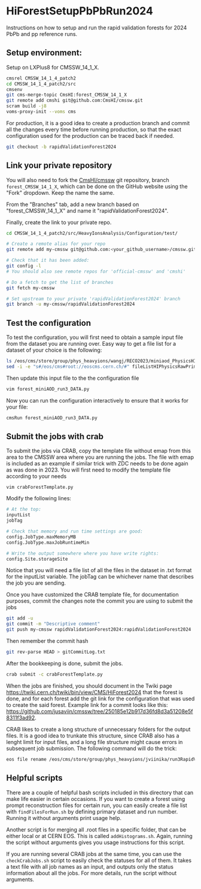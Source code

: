 # HiForestSetupPbPbRun2024
Instructions on how to setup and run the rapid validation forests for 2024 PbPb and pp reference runs.

## Setup environment:
Setup on LXPlus8 for CMSSW_14_1_X.
```bash
cmsrel CMSSW_14_1_4_patch2
cd CMSSW_14_1_4_patch2/src
cmsenv
git cms-merge-topic CmsHI:forest_CMSSW_14_1_X
git remote add cmshi git@github.com:CmsHI/cmssw.git
scram build -j8
voms-proxy-init --voms cms
```

For production, it is a good idea to create a production branch and commit all the changes every time before running production, so that the exact configuration used for the production can be traced back if needed. 
```bash
git checkout -b rapidValidationForest2024
```

## Link your private repository 

You will also need to fork the [CmsHI/cmssw](https://github.com/CmsHI/cmssw/tree/forest_CMSSW_14_1_X) git repository, branch `forest_CMSSW_14_1_X`, which can be done on the GitHub website using the "Fork" dropdown. Keep the name the same.

From the "Branches" tab, add a new branch based on "forest_CMSSW_14_1_X" and name it "rapidValidationForest2024".

Finally, create the link to your private repo.
```bash
cd CMSSW_14_1_4_patch2/src/HeavyIonsAnalysis/Configuration/test/

# Create a remote alias for your repo
git remote add my-cmssw git@github.com:<your_github_username>/cmssw.git

# Check that it has been added:
git config -l
# You should also see remote repos for 'official-cmssw' and 'cmshi'

# Do a fetch to get the list of branches
git fetch my-cmssw

# Set upstream to your private 'rapidValidationForest2024' branch
git branch -u my-cmssw/rapidValidationForest2024
```

## Test the configuration

To test the configuration, you will first need to obtain a sample input file from the dataset you are running over. Easy way to get a file list for a dataset of your choice is the following:

```bash
ls /eos/cms/store/group/phys_heavyions/wangj/RECO2023/miniaod_PhysicsHIPhysicsRawPrime0_374322/* > fileListHIPhysicsRawPrime0_run374322.txt
sed -i -e "s#/eos/cms#root://eoscms.cern.ch/#" fileListHIPhysicsRawPrime0_run374322.txt
```

Then update this input file to the the configuration file
```bash
vim forest_miniAOD_run3_DATA.py
```
Now you can run the configuration interactively to ensure that it works for your file:
```bash
cmsRun forest_miniAOD_run3_DATA.py
```

## Submit the jobs with crab

To submit the jobs via CRAB, copy the template file without emap from this area to the CMSSW area where you are running the jobs. The file with emap is included as an example if similar trick with ZDC needs to be done again as was done in 2023. You will first need to modify the template file according to your needs
```
vim crabForestTemplate.py
```
Modify the following lines:
```python
# At the top:
inputList
jobTag

# Check that memory and run time settings are good:
config.JobType.maxMemoryMB
config.JobType.maxJobRuntimeMin

# Write the output somewhere where you have write rights:
config.Site.storageSite
```
Notice that you will need a file list of all the files in the dataset in .txt format for the inputList variable. The jobTag can be whichever name that describes the job you are sending.

Once you have customized the CRAB template file, for documentation purposes, commit the changes note the commit you are using to submit the jobs
```bash
git add -u
git commit -m "Descriptive comment"
git push my-cmssw rapidValidationForest2024:rapidValidationForest2024
```
Then remember the commit hash
```bash
git rev-parse HEAD > gitCommitLog.txt
```

After the bookkeeping is done, submit the jobs.
```bash
crab submit -c crabForestTemplate.py
```

When the jobs are finished, you should document in the Twiki page https://twiki.cern.ch/twiki/bin/view/CMS/HiForest2024 that the forest is done, and for each forest add the git link for the configuration that was used to create the said forest. Example link for a commit looks like this: https://github.com/jusaviin/cmssw/tree/250185e12b917d36fd8d3a51208e5f8311f3ad92.

CRAB likes to create a long structure of unnecessary folders for the output files. It is a good idea to trunkate this structure, since CRAB also has a lenght limit for input files, and a long file structure might cause errors in subsequent job submission. The following command will do the trick:
```bash
eos file rename /eos/cms/store/group/phys_heavyions/jviinika/run3RapidValidation/PbPb2023_run374322_HIExpressRawPrime_withDFinder_2023-09-27/CRAB_UserFiles/crab_PbPb2023_run374322_HIExpressRawPrime_withDFinder_2023-09-27/230928_014852/0000 /eos/cms/store/group/phys_heavyions/jviinika/run3RapidValidation/PbPb2023_run374322_HIExpressRawPrime_withDFinder_2023-09-27/0000
```

## Helpful scripts

There are a couple of helpful bash scripts included in this directory that can make life easier in certain occasions. If you want to create a forest using prompt reconstruction files for certain run, you can easily create a file list with ```findFilesForRun.sh``` by defining primary dataset and run number. Running it without arguments print usage help.

Another script is for merging all .root files in a specific folder, that can be either local or at CERN EOS. This is called ```addHistograms.sh```. Again, running the script without arguments gives you usage instructions for this script.

If you are running several CRAB jobs at the same time, you can use the ```checkCrabJobs.sh``` script to easily check the statuses for all of them. It takes a text file with all job names as an input, and outputs only the status information about all the jobs. For more details, run the script without arguments.
